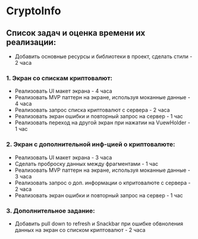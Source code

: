# CryptoInfo

## Список задач и оценка времени их реализации:
* Добавить основные ресурсы и библиотеки в проект, сделать стили  - 2 часа

### 1. Экран со спискам криптовалют:
* Реализовать UI макет экрана - 4 часа
* Реализовать MVP паттерн на экране, используя моканные данные - 4 часа
* Реализовать запрос списка криптовалют с сервера - 2 часа
* Реализовать экран ошибки и повторный запрос на сервер - 1 час
* Реализовать переход на другой экран при нажатии на VuewHolder - 1 час

### 2. Экран с дополнительной инф-цией о криптовалюте:
* Реализовать UI макет экрана - 3 часа
* Сделать проброску данных между фрагментами - 1 час
* Реализовать MVP паттерн на экране, используя моканные данные - 3 часа
* Реализовать запрос о доп. информации о кпритовалюте с сервера - 2 часа
* Реализовать экран ошибки и повторный запрос на сервер - 1 час

### 3. Дополнительное задание:
* Добавить pull down to refresh и Snackbar при ошибке обвноления данных на экран со списком криптовалют - 2 часа
